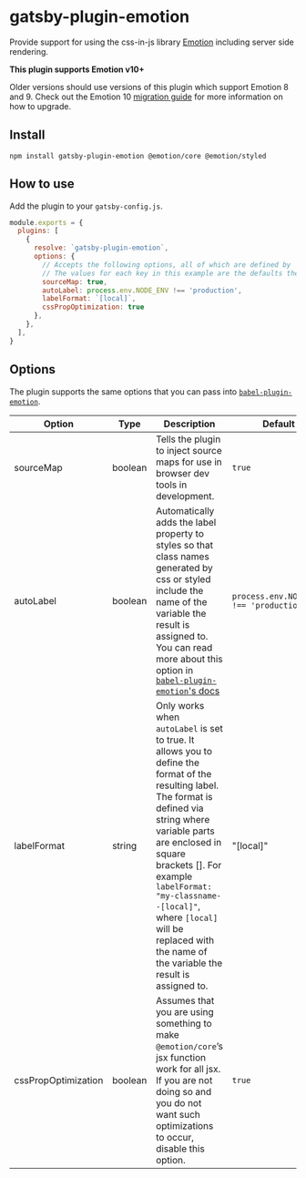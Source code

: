 # gatsby-plugin-emotion

Provide support for using the css-in-js library
[Emotion](https://github.com/emotion-js/emotion) including server side
rendering.

**This plugin supports Emotion v10+**

Older versions should use versions of this plugin which support Emotion 8 and 9. Check out the Emotion 10 [migration
guide](https://emotion.sh/docs/migrating-to-emotion-10#incremental-migration) for more information on how to upgrade.

## Install

```shell
npm install gatsby-plugin-emotion @emotion/core @emotion/styled
```

## How to use

Add the plugin to your `gatsby-config.js`.

```js
module.exports = {
  plugins: [
    {
      resolve: `gatsby-plugin-emotion`,
      options: {
        // Accepts the following options, all of which are defined by `babel-plugin-emotion` plugin.
        // The values for each key in this example are the defaults the plugin uses.
        sourceMap: true,
        autoLabel: process.env.NODE_ENV !== 'production',
        labelFormat: `[local]`,
        cssPropOptimization: true
      },
    },
  ],
}
```

## Options

The plugin supports the same options that you can pass into [`babel-plugin-emotion`](https://emotion.sh/docs/babel-plugin-emotion#options).

| Option              | Type    | Description                                                                                                                                                                                                                                                                                                                                    | Default                                 | Required |
| ------------------- | ------- | ---------------------------------------------------------------------------------------------------------------------------------------------------------------------------------------------------------------------------------------------------------------------------------------------------------------------------------------------- | --------------------------------------- | -------- |
| sourceMap           | boolean | Tells the plugin to inject source maps for use in browser dev tools in development.                                                                                                                                                                                                                                                            | `true`                                  |          |
| autoLabel           | boolean | Automatically adds the label property to styles so that class names generated by css or styled include the name of the variable the result is assigned to. You can read more about this option in [`babel-plugin-emotion`'s docs](https://emotion.sh/docs/babel-plugin-emotion#autolabel)                                                      | `process.env.NODE_ENV !== 'production'` |          |
| labelFormat         | string  | Only works when `autoLabel` is set to true. It allows you to define the format of the resulting label. The format is defined via string where variable parts are enclosed in square brackets []. For example `labelFormat: "my-classname--[local]"`, where `[local]` will be replaced with the name of the variable the result is assigned to. | "[local]"                               |          |
| cssPropOptimization | boolean | Assumes that you are using something to make `@emotion/core`’s jsx function work for all jsx. If you are not doing so and you do not want such optimizations to occur, disable this option.                                                                                                                                                    | `true`                                  |          |
